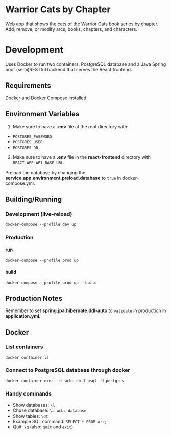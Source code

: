 # Warrior Cats by Chapter
Web app that shows the cats of the Warrior Cats book series by chapter.
Add, remove, or modify arcs, books, chapters, and characters.

# Development
Uses Docker to run two containers, PostgreSQL database and a Java Spring boot (semi)RESTful backend that serves the React frontend.

## Requirements
Docker and Docker Compose installed

## Environment Variables
1. Make sure to have a **.env** file at the root directory with:
- `POSTGRES_PASSWORD`
- `POSTGRES_USER`
- `POSTGRES_DB`
2. Make sure to have a **.env** file in the **react-frontend** directory with `REACT_APP_API_BASE_URL`.

Preload the database by changing the **service.app.environment.preload.database** to `true` in docker-compose.yml.

## Building/Running
### Development (live-reload)
```docker-compose --profile dev up```

### Production
#### run
```docker-compose --profile prod up```

#### build
```docker-compose --profile prod up --build```

## Production Notes
Remember to set **spring.jpa.hibernate.ddl-auto** to `validate` in production in **application.yml**.

## Docker
### List containers
```docker container ls```

### Connect to PostgreSQL database through docker
```docker container exec -it wcbc-db-1 psql -U postgres```

### Handy commands
- Show databases: `\l`
- Chose database: `\c wcbc-database`
- Show tables: `\dt`
- Example SQL command: `SELECT * FROM arc;`
- Quit: `\q` (also: `quit` and `exit`)